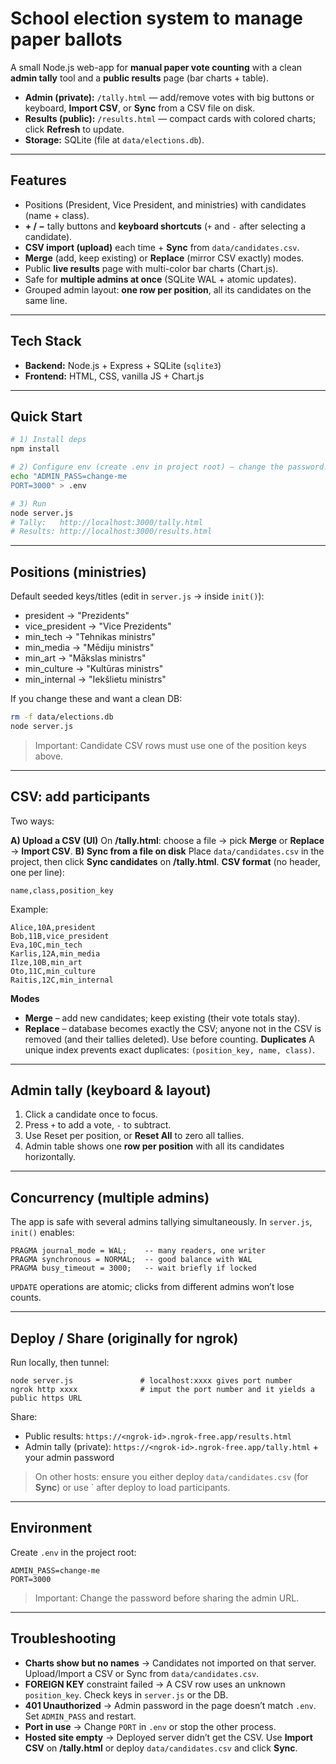 # School election system to manage paper ballots

A small Node.js web-app for **manual paper vote counting** with a clean **admin tally** tool and a **public results** page (bar charts + table).

- **Admin (private):** `/tally.html` — add/remove votes with big buttons or keyboard, **Import CSV**, or **Sync** from a CSV file on disk.
- **Results (public):** `/results.html` — compact cards with colored charts; click **Refresh** to update.
- **Storage:** SQLite (file at `data/elections.db`).

---

## Features
- Positions (President, Vice President, and ministries) with candidates (name + class).
- **+ / −** tally buttons and **keyboard shortcuts** (`+` and `-` after selecting a candidate).
- **CSV import (upload)** each time + **Sync** from `data/candidates.csv`.
- **Merge** (add, keep existing) or **Replace** (mirror CSV exactly) modes.
- Public **live results** page with multi-color bar charts (Chart.js).
- Safe for **multiple admins at once** (SQLite WAL + atomic updates).
- Grouped admin layout: **one row per position**, all its candidates on the same line.

---

## Tech Stack
- **Backend:** Node.js + Express + SQLite (`sqlite3`)
- **Frontend:** HTML, CSS, vanilla JS + Chart.js

---

## Quick Start

```bash
# 1) Install deps
npm install

# 2) Configure env (create .env in project root) — change the password!
echo "ADMIN_PASS=change-me
PORT=3000" > .env

# 3) Run
node server.js
# Tally:   http://localhost:3000/tally.html
# Results: http://localhost:3000/results.html
```

---

## Positions (ministries)

Default seeded keys/titles (edit in `server.js` → inside `init()`):

- president       → "Prezidents"
- vice_president  → "Vice Prezidents"
- min_tech        → "Tehnikas ministrs"
- min_media       → "Mēdiju ministrs"
- min_art         → "Mākslas ministrs"
- min_culture     → "Kultūras ministrs"
- min_internal    → "Iekšlietu ministrs"

If you change these and want a clean DB:
```bash
rm -f data/elections.db
node server.js
```
> Important: Candidate CSV rows must use one of the position keys above.

---
## CSV: add participants
Two ways:

**A) Upload a CSV (UI)**
 On **/tally.html**: choose a file → pick **Merge** or **Replace** → **Import CSV**.
**B) Sync from a file on disk**
Place `data/candidates.csv` in the project, then click **Sync candidates** on **/tally.html**.
**CSV format** (no header, one per line):

```
name,class,position_key
```
Example:
```
Alice,10A,president
Bob,11B,vice_president
Eva,10C,min_tech
Karlis,12A,min_media
Ilze,10B,min_art
Oto,11C,min_culture
Raitis,12C,min_internal
```
**Modes**
- **Merge** – add new candidates; keep existing (their vote totals stay).
- **Replace** – database becomes exactly the CSV; anyone not in the CSV is removed (and their tallies deleted). Use before counting.
**Duplicates**
A unique index prevents exact duplicates: `(position_key, name, class)`.

---

## Admin tally (keyboard & layout)

1. Click a candidate once to focus.
2. Press `+` to add a vote, `-` to subtract.
3. Use Reset per position, or **Reset All** to zero all tallies.
4. Admin table shows one **row per position** with all its candidates horizontally.

---

## Concurrency (multiple admins)
The app is safe with several admins tallying simultaneously.
In `server.js`, `init()` enables:
```
PRAGMA journal_mode = WAL;    -- many readers, one writer
PRAGMA synchronous = NORMAL;  -- good balance with WAL
PRAGMA busy_timeout = 3000;   -- wait briefly if locked
```
`UPDATE` operations are atomic; clicks from different admins won’t lose counts.

---
## Deploy / Share (originally for ngrok)
Run locally, then tunnel:
```
node server.js               # localhost:xxxx gives port number
ngrok http xxxx              # imput the port number and it yields a public https URL
```
Share:
- Public results: `https://<ngrok-id>.ngrok-free.app/results.html`
- Admin tally (private): `https://<ngrok-id>.ngrok-free.app/tally.html` + your admin password

> On other hosts: ensure you either deploy `data/candidates.csv` (for **Sync**) or use ` after deploy to load participants.

---
## Environment

Create `.env` in the project root:
```
ADMIN_PASS=change-me
PORT=3000
```
> Important: Change the password before sharing the admin URL.

---
## Troubleshooting
- **Charts show but no names** → Candidates not imported on that server. Upload/Import a CSV or Sync from `data/candidates.csv`.
- **FOREIGN KEY** constraint failed → A CSV row uses an unknown `position_key`. Check keys in `server.js` or the DB.
- **401 Unauthorized** → Admin password in the page doesn’t match `.env`. Set `ADMIN_PASS` and restart.
- **Port in use** → Change `PORT` in `.env` or stop the other process.
- **Hosted site empty** → Deployed server didn’t get the CSV. Use **Import CSV** on **/tally.html** or deploy `data/candidates.csv` and click **Sync**.





















